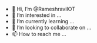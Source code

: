 - 👋 Hi, I’m @RameshraviIOT
- 👀 I’m interested in ...
- 🌱 I’m currently learning ...
- 💞️ I’m looking to collaborate on ...
- 📫 How to reach me ...

<!---
RameshraviIOT/RameshraviIOT is a ✨ special ✨ repository because its `README.md` (this file) appears on your GitHub profile.
You can click the Preview link to take a look at your changes.
--->

